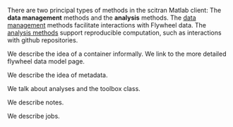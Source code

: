 There are two principal types of methods in the scitran Matlab client: The **data management** methods and the **analysis** methods.  The [data management](data-management) methods facilitate interactions with Flywheel data.  The [analysis methods](Toolboxes) support reproducible computation, such as interactions with github repositories.

We describe the idea of a container informally.  We link to the more detailed flywheel data model page.

We describe the idea of metadata.

We talk about analyses and the toolbox class.

We describe notes.

We describe jobs.